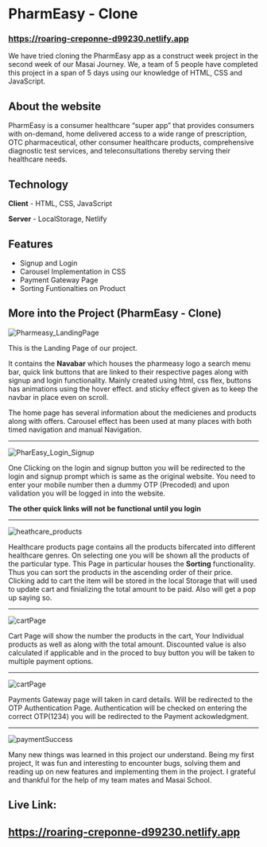 # PharmEasy - Clone
### https://roaring-creponne-d99230.netlify.app

We have tried cloning the PharmEasy app as a construct week project in the second week of our Masai Journey. We, a team of 5 people have completed this project in a span of 5 days using our knowledge of HTML, CSS and JavaScript.

## About the website

PharmEasy is a consumer healthcare “super app” that provides consumers with on-demand, home delivered access to a wide range of prescription, OTC pharmaceutical, other consumer healthcare products, comprehensive diagnostic test services, and teleconsultations thereby serving their healthcare needs.

## Technology
**Client** - HTML, CSS, JavaScript

**Server** - LocalStorage, Netlify


## Features
- Signup and Login
- Carousel Implementation in CSS
- Payment Gateway Page
- Sorting Funtionalties on Product

## More into the Project (PharmEasy - Clone)

![Pharmeasy_LandingPage](https://user-images.githubusercontent.com/103635205/192556144-2828cb4c-4b65-45a8-b63e-c4680dc05fdb.png)

This is the Landing Page of our project. 

It contains the **Navabar** which houses the pharmeasy logo a search menu bar, quick link buttons that are linked to their respective pages along with signup and login functionality. Mainly created using html, css flex, buttons has animations using the hover effect. and sticky effect given as to keep the navbar in place even on scroll.

The home page has several information about the medicienes and products along with offers. Carousel effect has been used at many places with both timed navigation and manual Navigation.
***********************************************************************************************************************************************************************

![PharEasy_Login_Signup](https://user-images.githubusercontent.com/103635205/192559399-c247820b-11c3-4243-82e4-90c5d020ada0.png)

One Clicking on the login and signup button you will be redirected to the login and signup prompt which is same as the original website. You need to enter your mobile number then a dummy OTP (Precoded) and upon validation you will be logged in into the website.

**The other quick links will not be functional until you login**
***********************************************************************************************************************************************************************
![heathcare_products](https://user-images.githubusercontent.com/103635205/192605926-a5e5f39e-e2a4-40d1-964d-977f079fa182.png)

Healthcare products page contains all the products bifercated into different healthcare genres. On selecting one you will be shown all the products of the particular type. This Page in particular houses the **Sorting** functionality. Thus you can sort the products in the ascending order of their price. Clicking add to cart the item will be stored in the local Storage that will used to update cart and finializing the total amount to be paid. Also will get a pop up saying so. 
***********************************************************************************************************************************************************************
![cartPage](https://user-images.githubusercontent.com/103635205/192608477-8ac1fc57-c155-49dc-baef-e95378e5c524.png)

Cart Page will show the number the products in the cart, Your Individual products as well as along with the total amount. Discounted value is also calculated if applicable and in the proced to buy button you will be taken to multiple payment options.
***********************************************************************************************************************************************************************
![cartPage](https://user-images.githubusercontent.com/103635205/192620572-1a82d2d4-7af2-4a68-a838-86dc1dacf767.png)

Payments Gateway page will taken in card details. Will be redirected to the OTP Authentication Page. Authentication will be checked on entering the correct OTP(1234)
you will be redirected to the Payment ackowledgment.
*******************************************************************

![paymentSuccess](https://user-images.githubusercontent.com/103635205/192624804-4f6e2c47-d461-417a-a248-e3229b2ff7ab.png)

Many new things was learned in this project our understand. Being my first project, It was fun and interesting to encounter bugs, solving them and reading up on new features and implementing them in the project. I grateful and thankful for the help of my team mates and Masai School.

## Live Link:
## https://roaring-creponne-d99230.netlify.app


